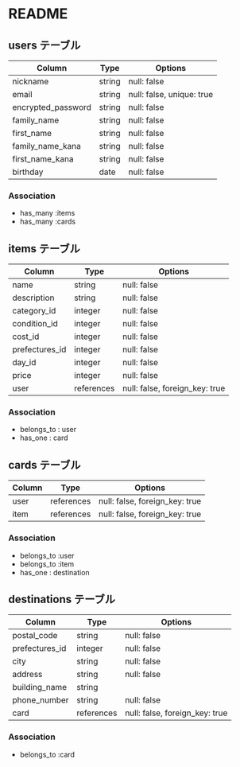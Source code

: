 # README

## users テーブル

| Column                             | Type   | Options                   
| ---------------------------------- | ------ | ------------------------- 
| nickname                           | string | null: false               
| email                              | string | null: false, unique: true 
| encrypted_password                 | string | null: false               
| family_name                        | string | null: false               
| first_name                         | string | null: false               
| family_name_kana                   | string | null: false               
| first_name_kana                    | string | null: false               
| birthday                           | date   | null: false               

### Association

- has_many :items
- has_many :cards



## items テーブル

| Column                | Type         | Options                        |
| --------------------- | ------------ | ------------------------------ |
| name                  | string       | null: false                    |
| description           | string       | null: false                    |
| category_id           | integer      | null: false                    |
| condition_id          | integer      | null: false                    |
| cost_id               | integer      | null: false                    |
| prefectures_id        | integer      | null: false                    |
| day_id                | integer      | null: false                    |
| price                 | integer      | null: false                    |
| user                  | references   | null: false, foreign_key: true |

### Association

- belongs_to : user
- has_one : card



## cards テーブル

| Column             | Type        | Options                        |
| ------------------ | ----------- | ------------------------------ |
| user               | references  | null: false, foreign_key: true |
| item               | references  | null: false, foreign_key: true |

### Association

- belongs_to :user
- belongs_to :item
- has_one : destination



## destinations テーブル

| Column                | Type         | Options                        |
| --------------------- | ------------ | ------------------------------ |
| postal_code           | string       | null: false                    |
| prefectures_id        | integer      | null: false                    |
| city                  | string       | null: false                    |
| address               | string       | null: false                    |
| building_name         | string       |                                |
| phone_number          | string       | null: false                    |
| card                  | references   | null: false, foreign_key: true |

### Association

- belongs_to :card
